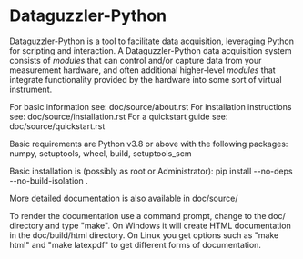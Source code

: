 Dataguzzler-Python
==================

Dataguzzler-Python is a tool to facilitate data acquisition,
leveraging Python for scripting and interaction.
A Dataguzzler-Python data acquisition system consists of *modules* that
can control and/or capture data from your measurement hardware, and
often additional higher-level *modules* that integrate functionality
provided by the hardware into some sort of virtual instrument.

For basic information see: doc/source/about.rst
For installation instructions see: doc/source/installation.rst
For a quickstart guide see: doc/source/quickstart.rst

Basic requirements are Python v3.8 or above with the following packages: numpy, setuptools, wheel, build, setuptools_scm

Basic installation is (possibly as root or Administrator):
    pip install --no-deps --no-build-isolation .

More detailed documentation is also available in doc/source/

To render the documentation use a command prompt, change to the
doc/ directory and type "make". On Windows it will create HTML
documentation in the doc/build/html directory. On Linux you get options
such as "make html" and "make latexpdf" to get different forms
of documentation. 
